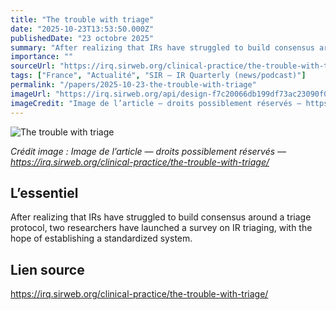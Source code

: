 ```yaml
---
title: "The trouble with triage"
date: "2025-10-23T13:53:50.000Z"
publishedDate: "23 octobre 2025"
summary: "After realizing that IRs have struggled to build consensus around a triage protocol, two researchers have launched a survey on IR triaging, with the hope of establishing a standardized system."
importance: ""
sourceUrl: "https://irq.sirweb.org/clinical-practice/the-trouble-with-triage/"
tags: ["France", "Actualité", "SIR — IR Quarterly (news/podcast)"]
permalink: "/papers/2025-10-23-the-trouble-with-triage"
imageUrl: "https://irq.sirweb.org/api/design-f7c20066db199df73ac23090f00f5d89/favicon.png"
imageCredit: "Image de l’article — droits possiblement réservés — https://irq.sirweb.org/clinical-practice/the-trouble-with-triage/"
---
```


![The trouble with triage](https://irq.sirweb.org/api/design-f7c20066db199df73ac23090f00f5d89/favicon.png)

*Crédit image : Image de l’article — droits possiblement réservés — https://irq.sirweb.org/clinical-practice/the-trouble-with-triage/*

## L’essentiel

After realizing that IRs have struggled to build consensus around a triage protocol, two researchers have launched a survey on IR triaging, with the hope of establishing a standardized system.

## Lien source

https://irq.sirweb.org/clinical-practice/the-trouble-with-triage/
